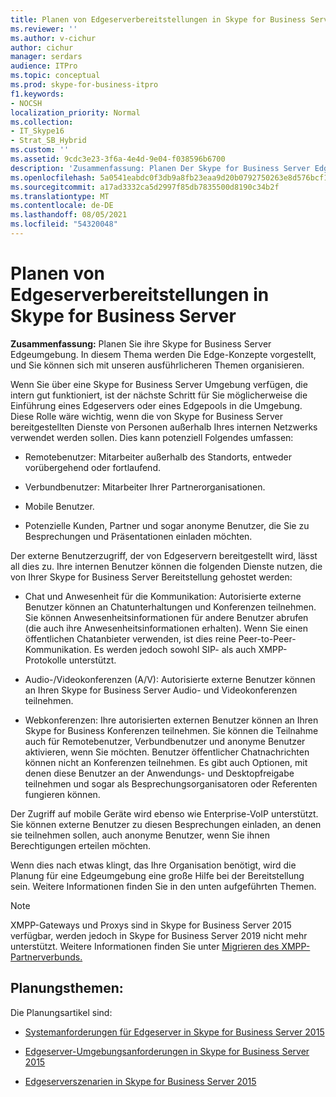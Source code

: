 ```yaml
---
title: Planen von Edgeserverbereitstellungen in Skype for Business Server
ms.reviewer: ''
ms.author: v-cichur
author: cichur
manager: serdars
audience: ITPro
ms.topic: conceptual
ms.prod: skype-for-business-itpro
f1.keywords:
- NOCSH
localization_priority: Normal
ms.collection:
- IT_Skype16
- Strat_SB_Hybrid
ms.custom: ''
ms.assetid: 9cdc3e23-3f6a-4e4d-9e04-f038596b6700
description: 'Zusammenfassung: Planen Der Skype for Business Server Edgeumgebung. In diesem Thema werden Die Edge-Konzepte vorgestellt, und Sie können sich mit unseren ausführlicheren Themen organisieren.'
ms.openlocfilehash: 5a0541eabdc0f3db9a8fb23eaa9d20b0792750263e8d576bcf11e6d96c0fd2d1
ms.sourcegitcommit: a17ad3332ca5d2997f85db7835500d8190c34b2f
ms.translationtype: MT
ms.contentlocale: de-DE
ms.lasthandoff: 08/05/2021
ms.locfileid: "54320048"
---
```

# <a name="plan-for-edge-server-deployments-in-skype-for-business-server"></a>Planen von Edgeserverbereitstellungen in Skype for Business Server
 
**Zusammenfassung:** Planen Sie ihre Skype for Business Server Edgeumgebung. In diesem Thema werden Die Edge-Konzepte vorgestellt, und Sie können sich mit unseren ausführlicheren Themen organisieren.
  
Wenn Sie über eine Skype for Business Server Umgebung verfügen, die intern gut funktioniert, ist der nächste Schritt für Sie möglicherweise die Einführung eines Edgeservers oder eines Edgepools in die Umgebung. Diese Rolle wäre wichtig, wenn die von Skype for Business Server bereitgestellten Dienste von Personen außerhalb Ihres internen Netzwerks verwendet werden sollen. Dies kann potenziell Folgendes umfassen:
  
- Remotebenutzer: Mitarbeiter außerhalb des Standorts, entweder vorübergehend oder fortlaufend.
    
- Verbundbenutzer: Mitarbeiter Ihrer Partnerorganisationen.
    
- Mobile Benutzer.
    
- Potenzielle Kunden, Partner und sogar anonyme Benutzer, die Sie zu Besprechungen und Präsentationen einladen möchten.
    
Der externe Benutzerzugriff, der von Edgeservern bereitgestellt wird, lässt all dies zu. Ihre internen Benutzer können die folgenden Dienste nutzen, die von Ihrer Skype for Business Server Bereitstellung gehostet werden:
  
- Chat und Anwesenheit für die Kommunikation: Autorisierte externe Benutzer können an Chatunterhaltungen und Konferenzen teilnehmen. Sie können Anwesenheitsinformationen für andere Benutzer abrufen (die auch ihre Anwesenheitsinformationen erhalten). Wenn Sie einen öffentlichen Chatanbieter verwenden, ist dies reine Peer-to-Peer-Kommunikation. Es werden jedoch sowohl SIP- als auch XMPP-Protokolle unterstützt.
    
- Audio-/Videokonferenzen (A/V): Autorisierte externe Benutzer können an Ihren Skype for Business Server Audio- und Videokonferenzen teilnehmen.
    
- Webkonferenzen: Ihre autorisierten externen Benutzer können an Ihren Skype for Business Konferenzen teilnehmen. Sie können die Teilnahme auch für Remotebenutzer, Verbundbenutzer und anonyme Benutzer aktivieren, wenn Sie möchten. Benutzer öffentlicher Chatnachrichten können nicht an Konferenzen teilnehmen. Es gibt auch Optionen, mit denen diese Benutzer an der Anwendungs- und Desktopfreigabe teilnehmen und sogar als Besprechungsorganisatoren oder Referenten fungieren können.
    
Der Zugriff auf mobile Geräte wird ebenso wie Enterprise-VoIP unterstützt. Sie können externe Benutzer zu diesen Besprechungen einladen, an denen sie teilnehmen sollen, auch anonyme Benutzer, wenn Sie ihnen Berechtigungen erteilen möchten.
  
Wenn dies nach etwas klingt, das Ihre Organisation benötigt, wird die Planung für eine Edgeumgebung eine große Hilfe bei der Bereitstellung sein. Weitere Informationen finden Sie in den unten aufgeführten Themen.

> [!NOTE]
> XMPP-Gateways und Proxys sind in Skype for Business Server 2015 verfügbar, werden jedoch in Skype for Business Server 2019 nicht mehr unterstützt. Weitere Informationen finden Sie unter [Migrieren des XMPP-Partnerverbunds.](../../../SfBServer2019/migration/migrating-xmpp-federation.md) 
  
## <a name="planning-topics"></a>Planungsthemen:

Die Planungsartikel sind:
  
- [Systemanforderungen für Edgeserver in Skype for Business Server 2015](system-requirements.md)
    
- [Edgeserver-Umgebungsanforderungen in Skype for Business Server 2015](edge-environmental-requirements.md)
    
- [Edgeserverszenarien in Skype for Business Server 2015](scenarios.md)
    


